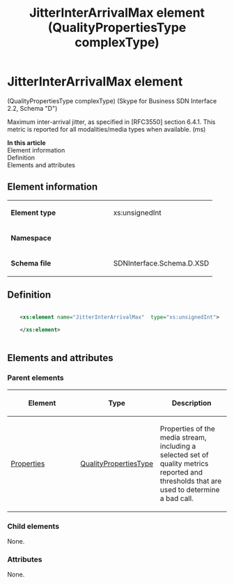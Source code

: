 ﻿---
title: JitterInterArrivalMax element (QualityPropertiesType complexType) 
TOCTitle: JitterInterArrivalMax element
ms:assetid: 8e8096ad-ae59-0daa-98e9-b69707349a92
ms:mtpsurl: https://msdn.microsoft.com/library/Mt170907(v=office.16)
ms:contentKeyID: 65855482
ms.date: 08/24/2015
mtps_version: v=office.16
dev_langs:
- xml
---

# JitterInterArrivalMax element 

(QualityPropertiesType complexType) (Skype for Business SDN Interface 2.2, Schema "D")

Maximum inter-arrival jitter, as specified in \[RFC3550\] section 6.4.1. This metric is reported for all modalities/media types when available. (ms)


**In this article**  
Element information  
Definition  
Elements and attributes  

## Element information

<table>
<colgroup>
<col style="width: 50%" />
<col style="width: 50%" />
</colgroup>
<tbody>
<tr class="odd">
<td><p><strong>Element type</strong></p></td>
<td><p>xs:unsignedInt</p></td>
</tr>
<tr class="even">
<td><p><strong>Namespace</strong></p></td>
<td><p></p></td>
</tr>
<tr class="odd">
<td><p><strong>Schema file</strong></p></td>
<td><p>SDNInterface.Schema.D.XSD</p></td>
</tr>
</tbody>
</table>


## Definition

```xml

    <xs:element name="JitterInterArrivalMax"  type="xs:unsignedInt">
    
    </xs:element>
  
```

## Elements and attributes

### Parent elements

<table>
<colgroup>
<col style="width: 33%" />
<col style="width: 33%" />
<col style="width: 33%" />
</colgroup>
<thead>
<tr class="header">
<th><p>Element</p></th>
<th><p>Type</p></th>
<th><p>Description</p></th>
</tr>
</thead>
<tbody>
<tr class="odd">
<td><p><a href="properties-element-qualitytype-complextype-skype-for-business-sdn-interface-2-2-schema-d.md">Properties</a></p></td>
<td><p><a href="qualitypropertiestype-complextype-skype-for-business-sdn-interface-2-2-schema-d.md">QualityPropertiesType</a></p></td>
<td><p>Properties of the media stream, including a selected set of quality metrics reported and thresholds that are used to determine a bad call.</p></td>
</tr>
</tbody>
</table>


### Child elements

None.

### Attributes

None.

